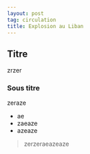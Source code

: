 ```yaml
---
layout: post
tag: circulation
title: Explosion au Liban
---
```


## Titre

zrzer

### Sous titre

zeraze

* ae
* zaeaze
* azeaze

>zerzeraeazeaze
